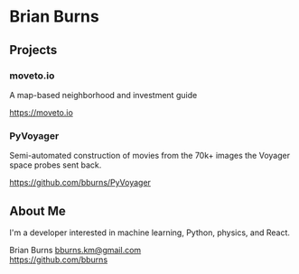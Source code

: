 # Brian Burns

## Projects

### moveto.io

A map-based neighborhood and investment guide

https://moveto.io

### PyVoyager

Semi-automated construction of movies from the 70k+ images the Voyager space probes sent back. 

https://github.com/bburns/PyVoyager

## About Me

I'm a developer interested in machine learning, Python, physics, and React. 

Brian Burns <bburns.km@gmail.com>  
https://github.com/bburns
